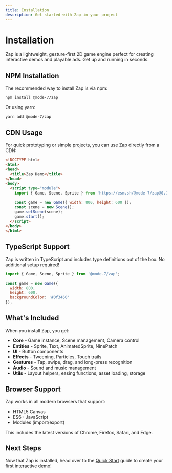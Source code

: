 ```yaml
---
title: Installation
description: Get started with Zap in your project
---
```


# Installation

Zap is a lightweight, gesture-first 2D game engine perfect for creating interactive demos and playable ads. Get up and running in seconds.

## NPM Installation

The recommended way to install Zap is via npm:

```bash
npm install @mode-7/zap
```

Or using yarn:

```bash
yarn add @mode-7/zap
```

## CDN Usage

For quick prototyping or simple projects, you can use Zap directly from a CDN:

```html
<!DOCTYPE html>
<html>
<head>
  <title>Zap Demo</title>
</head>
<body>
  <script type="module">
    import { Game, Scene, Sprite } from 'https://esm.sh/@mode-7/zap@0.1.4';

    const game = new Game({ width: 800, height: 600 });
    const scene = new Scene();
    game.setScene(scene);
    game.start();
  </script>
</body>
</html>
```

## TypeScript Support

Zap is written in TypeScript and includes type definitions out of the box. No additional setup required!

```javascript
import { Game, Scene, Sprite } from '@mode-7/zap';

const game = new Game({
  width: 800,
  height: 600,
  backgroundColor: '#0f3460'
});
```

## What's Included

When you install Zap, you get:

- **Core** - Game instance, Scene management, Camera control
- **Entities** - Sprite, Text, AnimatedSprite, NinePatch
- **UI** - Button components
- **Effects** - Tweening, Particles, Touch trails
- **Gestures** - Tap, swipe, drag, and long-press recognition
- **Audio** - Sound and music management
- **Utils** - Layout helpers, easing functions, asset loading, storage

## Browser Support

Zap works in all modern browsers that support:
- HTML5 Canvas
- ES6+ JavaScript
- Modules (import/export)

This includes the latest versions of Chrome, Firefox, Safari, and Edge.

## Next Steps

Now that Zap is installed, head over to the [Quick Start](/getting-started/quickstart) guide to create your first interactive demo!
